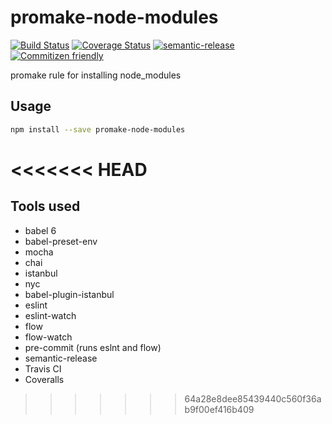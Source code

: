 # promake-node-modules

[![Build Status](https://travis-ci.org/jcoreio/promake-node-modules.svg?branch=master)](https://travis-ci.org/jcoreio/promake-node-modules)
[![Coverage Status](https://codecov.io/gh/jcoreio/promake-node-modules/branch/master/graph/badge.svg)](https://codecov.io/gh/jcoreio/promake-node-modules)
[![semantic-release](https://img.shields.io/badge/%20%20%F0%9F%93%A6%F0%9F%9A%80-semantic--release-e10079.svg)](https://github.com/semantic-release/semantic-release)
[![Commitizen friendly](https://img.shields.io/badge/commitizen-friendly-brightgreen.svg)](http://commitizen.github.io/cz-cli/)

promake rule for installing node_modules

## Usage

```sh
npm install --save promake-node-modules
```

<<<<<<< HEAD
=======
## Tools used

* babel 6
* babel-preset-env
* mocha
* chai
* istanbul
* nyc
* babel-plugin-istanbul
* eslint
* eslint-watch
* flow
* flow-watch
* pre-commit (runs eslnt and flow)
* semantic-release
* Travis CI
* Coveralls

>>>>>>> 64a28e8dee85439440c560f36ab9f00ef416b409

